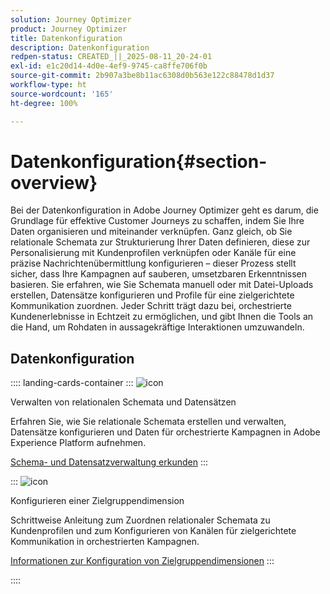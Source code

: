 ```yaml
---
solution: Journey Optimizer
product: Journey Optimizer
title: Datenkonfiguration
description: Datenkonfiguration
redpen-status: CREATED_||_2025-08-11_20-24-01
exl-id: e1c20d14-4d0e-4ef9-9745-ca8ffe706f0b
source-git-commit: 2b907a3be8b11ac6308d0b563e122c88478d1d37
workflow-type: ht
source-wordcount: '165'
ht-degree: 100%

---
```


# Datenkonfiguration{#section-overview}

Bei der Datenkonfiguration in Adobe Journey Optimizer geht es darum, die Grundlage für effektive Customer Journeys zu schaffen, indem Sie Ihre Daten organisieren und miteinander verknüpfen. Ganz gleich, ob Sie relationale Schemata zur Strukturierung Ihrer Daten definieren, diese zur Personalisierung mit Kundenprofilen verknüpfen oder Kanäle für eine präzise Nachrichtenübermittlung konfigurieren – dieser Prozess stellt sicher, dass Ihre Kampagnen auf sauberen, umsetzbaren Erkenntnissen basieren. Sie erfahren, wie Sie Schemata manuell oder mit Datei-Uploads erstellen, Datensätze konfigurieren und Profile für eine zielgerichtete Kommunikation zuordnen. Jeder Schritt trägt dazu bei, orchestrierte Kundenerlebnisse in Echtzeit zu ermöglichen, und gibt Ihnen die Tools an die Hand, um Rohdaten in aussagekräftige Interaktionen umzuwandeln.

## Datenkonfiguration

:::: landing-cards-container
:::
![icon](https://cdn.experienceleague.adobe.com/icons/gear.svg)

Verwalten von relationalen Schemata und Datensätzen

Erfahren Sie, wie Sie relationale Schemata erstellen und verwalten, Datensätze konfigurieren und Daten für orchestrierte Kampagnen in Adobe Experience Platform aufnehmen.

[Schema- und Datensatzverwaltung erkunden](schemas-datasets-landing-page.md)
:::

:::
![icon](https://cdn.experienceleague.adobe.com/icons/bullseye.svg?lang=de)

Konfigurieren einer Zielgruppendimension

Schrittweise Anleitung zum Zuordnen relationaler Schemata zu Kundenprofilen und zum Konfigurieren von Kanälen für zielgerichtete Kommunikation in orchestrierten Kampagnen.

[Informationen zur Konfiguration von Zielgruppendimensionen](../using/orchestrated/target-dimension.md)
:::

::::
